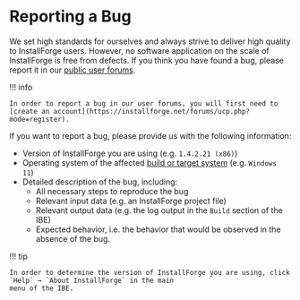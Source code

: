 # Reporting a Bug

We set high standards for ourselves and always strive to deliver high quality to InstallForge users. However, no
software application on the scale of InstallForge is free from defects. If you think you have found a bug, please 
report it in our [public user forums](https://installforge.net/forums/viewforum.php?f=7).

!!! info

    In order to report a bug in our user forums, you will first need to
    [create an account](https://installforge.net/forums/ucp.php?mode=register).

If you want to report a bug, please provide us with the following information:

- Version of InstallForge you are using (e.g. `1.4.2.21 (x86)`)
- Operating system of the affected [build or target system](../getting-started/system-prerequisites.md) (e.g. 
  `Windows 11`)
- Detailed description of the bug, including:
    - All necessary steps to reproduce the bug
    - Relevant input data (e.g. an InstallForge project file)
    - Relevant output data (e.g. the log output in the `Build` section of the IBE)
    - Expected behavior, i.e. the behavior that would be observed in the absence of the bug.

!!! tip

    In order to determine the version of InstallForge you are using, click `Help` → `About InstallForge` in the main 
    menu of the IBE.

